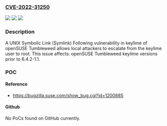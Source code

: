 ### [CVE-2022-31250](https://cve.mitre.org/cgi-bin/cvename.cgi?name=CVE-2022-31250)
![](https://img.shields.io/static/v1?label=Product&message=Tumbleweed&color=blue)
![](https://img.shields.io/static/v1?label=Version&message=keylime%3C%206.4.2-1.1%20&color=brighgreen)
![](https://img.shields.io/static/v1?label=Vulnerability&message=CWE-61%3A%20UNIX%20Symbolic%20Link%20(Symlink)%20Following&color=brighgreen)

### Description

A UNIX Symbolic Link (Symlink) Following vulnerability in keylime of openSUSE Tumbleweed allows local attackers to escalate from the keylime user to root. This issue affects: openSUSE Tumbleweed keylime versions prior to 6.4.2-1.1.

### POC

#### Reference
- https://bugzilla.suse.com/show_bug.cgi?id=1200885

#### Github
No PoCs found on GitHub currently.

